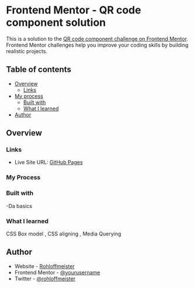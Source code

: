 # Frontend Mentor - QR code component solution

This is a solution to the [QR code component challenge on Frontend Mentor](https://www.frontendmentor.io/challenges/qr-code-component-iux_sIO_H). Frontend Mentor challenges help you improve your coding skills by building realistic projects. 

## Table of contents

- [Overview](#overview)
  - [Links](#links)
- [My process](#my-process)
  - [Built with](#built-with)
  - [What I learned](#what-i-learned)
- [Author](#author)



## Overview

### Links

- Live Site URL: [GitHub Pages](https://rohloffmeister.github.io/QR-Code-Challlenge/)

### My Process

### Built with

-Da basics


### What I learned

CSS Box model ,
CSS aligning ,
Media Querying


## Author

- Website - [Rohloffmeister](https://steamcommunity.com/id/Rohloffmeister/)
- Frontend Mentor - [@yourusername](https://www.frontendmentor.io/profile/yourusername)
- Twitter - [@rohloffmeister](https://www.twitter.com/Rohloffmeister)
